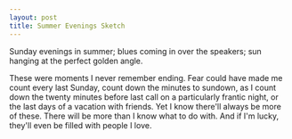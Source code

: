 ```yaml
---
layout: post
title: Summer Evenings Sketch
---
```


Sunday evenings in summer;
  blues coming in
  over the speakers;
  sun hanging at the perfect golden angle.

These were moments
  I never remember ending.
Fear could have made me
  count every last Sunday,
  count down the minutes to sundown,
  as I count down
  the twenty minutes before last call
  on a particularly frantic night,
  or the last days of a vacation with friends.
Yet I know
  there'll always be more of these.
There will be more than I know what to do with.
And if I'm lucky,
  they'll even be filled
  with people I love.
